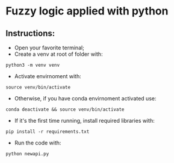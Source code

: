 # Fuzzy logic applied with python

## Instructions:

- Open your favorite terminal;
- Create a venv at root of folder with:
```
python3 -m venv venv
```
- Activate envirnoment with:
```
source venv/bin/activate
```
- Otherwise, if you have conda envirnoment activated use:
```
conda deactivate && source venv/bin/activate
```
- If it's the first time running, install required libraries with:
```
pip install -r requirements.txt
```
- Run the code with:
```
python newapi.py
```